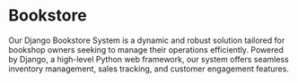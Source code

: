 # Bookstore
Our Django Bookstore System is a dynamic and robust solution tailored for bookshop owners seeking to manage their operations efficiently. Powered by Django, a high-level Python web framework, our system offers seamless inventory management, sales tracking, and customer engagement features.
